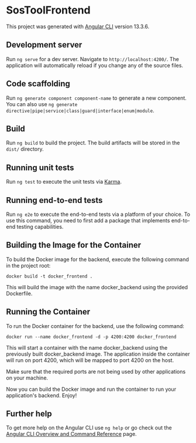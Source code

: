 # SosToolFrontend

This project was generated with [Angular CLI](https://github.com/angular/angular-cli) version 13.3.6.

## Development server

Run `ng serve` for a dev server. Navigate to `http://localhost:4200/`. The application will automatically reload if you change any of the source files.

## Code scaffolding

Run `ng generate component component-name` to generate a new component. You can also use `ng generate directive|pipe|service|class|guard|interface|enum|module`.

## Build

Run `ng build` to build the project. The build artifacts will be stored in the `dist/` directory.

## Running unit tests

Run `ng test` to execute the unit tests via [Karma](https://karma-runner.github.io).

## Running end-to-end tests

Run `ng e2e` to execute the end-to-end tests via a platform of your choice. To use this command, you need to first add a package that implements end-to-end testing capabilities.

## Building the Image for the Container
To build the Docker image for the backend, execute the following command in the project root:

```docker build -t docker_frontend .```

This will build the image with the name docker_backend using the provided Dockerfile.

## Running the Container
To run the Docker container for the backend, use the following command:

```docker run --name docker_frontend -d -p 4200:4200 docker_frontend```

This will start a container with the name docker_backend using the previously built docker_backend image. The application inside the container will run on port 4200, which will be mapped to port 4200 on the host.

Make sure that the required ports are not being used by other applications on your machine.

Now you can build the Docker image and run the container to run your application's backend. Enjoy!

## Further help

To get more help on the Angular CLI use `ng help` or go check out the [Angular CLI Overview and Command Reference](https://angular.io/cli) page.
